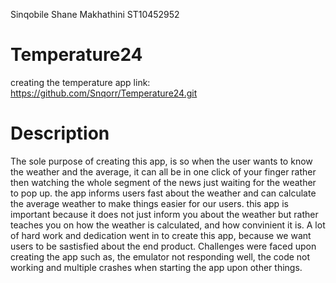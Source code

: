 Sinqobile Shane Makhathini
ST10452952

# Temperature24
creating the temperature app
link: https://github.com/Snqorr/Temperature24.git

# Description
The sole purpose of creating this app, is so when the user wants to know the weather and the average, it can all be in one click of your finger rather then watching the whole segment of the news just waiting for the weather to pop up. the app informs users fast about the weather and can calculate the average weather to make things easier for our users. this app is important because it does not just inform you about the weather but rather teaches you on how the weather is calculated, and how convinient it is. A lot of hard work and dedication went in to create this app, because we want users to be sastisfied about the end product. Challenges were faced upon creating the app such as, the emulator not responding well, the code not working and multiple crashes when starting the app upon other things.


